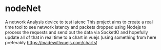 # nodeNet
A network Analysis device to test latenc
This project aims to create a real time tool to see network latency and packets dropped  using Nodejs to process the requests
and send out the data via SocketIO and hopefully update all of that in real time to a chart in vuejs 
(using something from here preferably https://madewithvuejs.com/charts)
